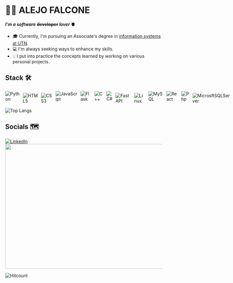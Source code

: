 # 🧑‍💻 ALEJO FALCONE

**_I'm a software_ ~~developer~~ _lover_ 🫀**
- 🎓 Currently, I'm pursuing an Associate's degree in [information systems at UTN](https://extensionfra.com.ar/courses/tecnicatura-en-programacion-ingreso/).
- 💻 I'm always seeking ways to enhance my skills.
- 💡 I put into practice the concepts learned by working on various personal projects.

## Stack 🛠️

<div style="display: flex;">
	<span style="display: inline-block; margin-right: 10px;">
    <img alt="Python" style="max-width: 100%; padding-top: 4px;" src="https://img.shields.io/badge/Python-FFD43B?style=for-the-badge&logo=python&logoColor=blue" />
</span>

<span style="display: inline-block; margin-right: 10px;">
    <img alt="HTML5" style="max-width: 100%; padding-top: 10px;" src="https://img.shields.io/badge/HTML5-E34F26?style=for-the-badge&logo=html5&logoColor=white" />
</span>

<span style="display: inline-block; margin-right: 10px;">
    <img alt="CSS3" style="max-width: 100%; padding-top: 10px;" src="https://img.shields.io/badge/CSS3-1572B6?style=for-the-badge&logo=css3&logoColor=white" />
</span>

<span style="display: inline-block; margin-right: 10px;">
    <img alt="JavaScript" style="max-width: 100%; margin-top: 4px; " src="https://img.shields.io/badge/JavaScript-323330?style=for-the-badge&logo=javascript&logoColor=F7DF1E"/>
</span>

<span style="display: inline-block; margin-right: 10px;">
    <img alt="Flask" style="max-width: 100%; padding-top: 4px;" src="https://img.shields.io/badge/Flask-000000?style=for-the-badge&logo=flask&logoColor=white"/>
</span>

<span style="display: inline-block; margin-right: 10px;">
    <img alt="C++" style="max-width: 100%; padding-top: 4px;" src="https://img.shields.io/badge/C%2B%2B-00599C?style=for-the-badge&logo=c%2B%2B&logoColor=white" />
</span>

<span style="display: inline-block; margin-right: 10px;">
    <img alt="C#" style="max-width: 100%; margin-top: 4px;" src="https://img.shields.io/badge/C%23-239120?style=for-the-badge&logo=csharp&logoColor=white" />
</span>

<span style="display: inline-block; margin-right: 10px;">
    <img alt="FastAPI" style="max-width: 100%; padding-top: 10px;" src="https://img.shields.io/badge/fastapi-109989?style=for-the-badge&logo=FASTAPI&logoColor=white" />
</span>

<span style="display: inline-block; margin-right: 10px;">
    <img alt="Linux" style="max-width: 100%; padding-top: 10px;" src="https://img.shields.io/badge/Linux-FCC624?style=for-the-badge&logo=linux&logoColor=black" />
</span>

<span style="display: inline-block; margin-right: 10px;">
    <img alt="MySQL" style="max-width: 100%; margin-top: 4px;" src="https://img.shields.io/badge/MySQL-005C84?style=for-the-badge&logo=mysql&logoColor=white" />
</span>

<span style="display: inline-block; margin-right: 10px;">
    <img alt="React" style="max-width: 100%; margin-top: 4px;" src="https://img.shields.io/badge/React-20232A?style=for-the-badge&logo=react&logoColor=61DAFB" />
</span>

<span style="display: inline-block; margin-right: 10px;">
    <img alt="Php" style="max-width: 100%; margin-top: 4px;" src="https://img.shields.io/badge/PHP-777BB4?style=for-the-badge&logo=php&logoColor=white" />
</span>

<span style="display: inline-block; margin-right: 10px;">
    <img alt="MicrosftSQLServer" style="max-width: 100%; margin-top: 10px;"  src="https://img.shields.io/badge/Microsoft_SQL_Server-CC2927?style=for-the-badge&logo=microsoft-sql-server&logoColor=white"/>
</span>

<span style="display: inline-block; margin-right: 10px;">
    <img alt="MongoDB" style="max-width: 100%; margin-top: 10px;"  src="https://img.shields.io/badge/MongoDB-4EA94B?style=for-the-badge&logo=mongodb&logoColor=white"/>
</span>

<span style="display: inline-block; margin-right: 10px;">
    <img alt="NodeJS" style="max-width: 100%; padding-top: 4px;" src="https://img.shields.io/badge/Node%20js-339933?style=for-the-badge&logo=nodedotjs&logoColor=white"/>
</span>

<span style="display: inline-block; margin-right: 10px;">
    <img alt="Arduino" style="max-width: 100%; padding-top: 4px; "  src="https://img.shields.io/badge/Arduino-00979D?style=for-the-badge&logo=Arduino&logoColor=white" />
</span>

</div>


![Top Langs](https://github-readme-stats.vercel.app/api/top-langs/?username=AleFalcone27&theme=jolly&layout=compact)


## Socials 🗺️

<span style="display: inline-block; margin-right: 10px;">
    <a href="https://www.linkedin.com/in/alejo-falcone/" target="_blank">
        <img alt="LinkedIn" style="max-width: 100%;" src="https://img.shields.io/badge/LinkedIn-0077B5?style=for-the-badge&logo=linkedin&logoColor=white" />
    </a>
</span>




<img src="https://media3.giphy.com/media/rJsMvyk7AHHiW9qKLM/giphy.gif?cid=ecf05e47gni0z1yw063eanoe6xlsofbu03io2tprfzqdwill&ep=v1_gifs_search&rid=giphy.gif&ct=g" width="850" height="400" />

![Hitcount](https://komarev.com/ghpvc/?username=AleFalcone27&color=57bcd9)
